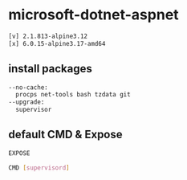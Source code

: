 # microsoft-dotnet-aspnet
```bash
[v] 2.1.813-alpine3.12
[x] 6.0.15-alpine3.17-amd64
```
## install packages
```bash 
--no-cache:
  procps net-tools bash tzdata git
--upgrade: 
  supervisor
```

## default CMD & Expose
```bash
EXPOSE 

CMD [supervisord]

```
